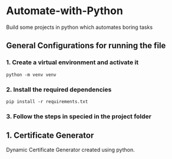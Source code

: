 # Automate-with-Python
Build some projects in python which automates boring tasks
## General Configurations for running the file
### 1. Create a virtual environment and activate it
```
python -m venv venv
```

### 2. Install the required dependencies
```
pip install -r requirements.txt
```
### 3. Follow the steps in specied in the project folder


## 1. Certificate Generator
Dynamic Certificate Generator created using python.
